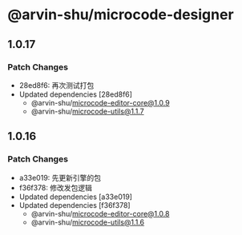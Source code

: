 # @arvin-shu/microcode-designer

## 1.0.17

### Patch Changes

- 28ed8f6: 再次测试打包
- Updated dependencies [28ed8f6]
  - @arvin-shu/microcode-editor-core@1.0.9
  - @arvin-shu/microcode-utils@1.1.7

## 1.0.16

### Patch Changes

- a33e019: 先更新引擎的包
- f36f378: 修改发包逻辑
- Updated dependencies [a33e019]
- Updated dependencies [f36f378]
  - @arvin-shu/microcode-editor-core@1.0.8
  - @arvin-shu/microcode-utils@1.1.6
